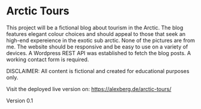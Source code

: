 # Arctic Tours

This project will be a fictional blog about tourism in the Arctic. The blog features elegant colour choices and should appeal to those that seek an high-end expereience in the exotic sub arctic. None of the pictures are from me. The website should be responsive and be easy to use on a variety of devices. A Wordpress REST API was established to fetch the blog posts. A working contact form is required.

DISCLAIMER: All content is fictional and created for educational purposes only.

Visit the deployed live version on: https://alexberg.de/arctic-tours/

Version 0.1
